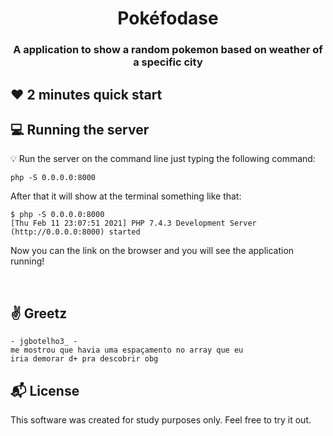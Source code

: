 

<h1 align="center">
  Pokéfodase 
</h1>

<h3 align="center">
    A application to show a random pokemon based on weather of a specific city
</h3> 

## :heart: 2 minutes quick start

## :computer: Running the server

:bulb: Run the server on the command line just typing the following command:
```
php -S 0.0.0.0:8000
```
After that it will show at the terminal something like that:
```
$ php -S 0.0.0.0:8000
[Thu Feb 11 23:07:51 2021] PHP 7.4.3 Development Server (http://0.0.0.0:8000) started
```

Now you can the link on the browser and you will see the application running!

<br>

## :v: Greetz

```
- jgbotelho3_ - 
me mostrou que havia uma espaçamento no array que eu 
iria demorar d+ pra descobrir obg
```

## :mailbox_with_mail: License

This software was created for study purposes only. Feel free to try it out.



